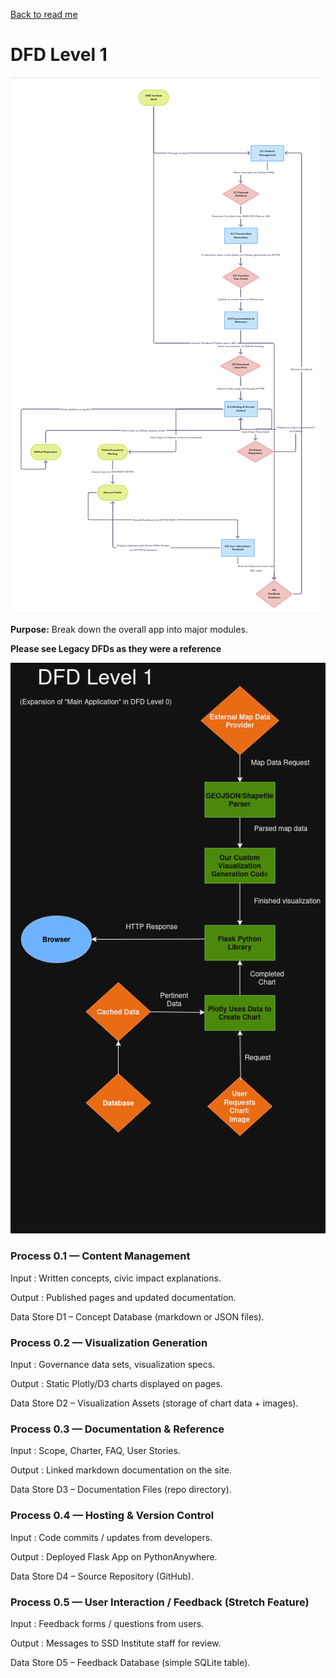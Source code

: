 [Back to read me](../../README.md)

# DFD Level 1

![DFD Level One](DFDLevel1SSD.png)

**Purpose:** Break down the overall app into major modules.

**Please see Legacy DFDs as they were a reference** 

![DFD 1 Legacy](Legacy/DFD%201.png)

### Process 0.1 — Content Management

Input : Written concepts, civic impact explanations.

Output : Published pages and updated documentation.

Data Store D1 – Concept Database (markdown or JSON files).

### Process 0.2 — Visualization Generation

Input : Governance data sets, visualization specs.

Output : Static Plotly/D3 charts displayed on pages.

Data Store D2 – Visualization Assets (storage of chart data + images).

### Process 0.3 — Documentation & Reference

Input : Scope, Charter, FAQ, User Stories.

Output : Linked markdown documentation on the site.

Data Store D3 – Documentation Files (repo directory).

### Process 0.4 — Hosting & Version Control

Input : Code commits / updates from developers.

Output : Deployed Flask App on PythonAnywhere.

Data Store D4 – Source Repository (GitHub).

### Process 0.5 — User Interaction / Feedback (Stretch Feature)

Input : Feedback forms / questions from users.

Output : Messages to SSD Institute staff for review.

Data Store D5 – Feedback Database (simple SQLite table).